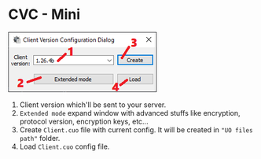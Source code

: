 # CVC - Mini

![main](../../img/configuration-editor-mini.png)

1. Client version which'll be sent to your server.
2. `Extended mode` expand window with advanced stuffs like encryption, protocol version, encryption keys, etc...
3. Create `Client.cuo` file with current config. It will be created in `"UO files path"` folder.
4. Load `Client.cuo` config file.
